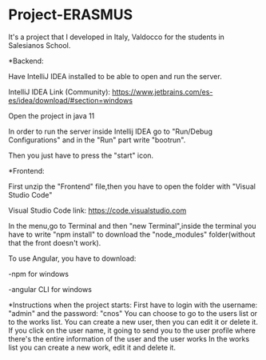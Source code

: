 # Project-ERASMUS
It's a project that I developed in Italy, Valdocco for the students in Salesianos School.

*Backend:

Have IntelliJ IDEA installed to be able to open and run the server.

IntelliJ IDEA Link (Community): https://www.jetbrains.com/es-es/idea/download/#section=windows

Open the project in java 11

In order to run the server inside Intellij IDEA go to "Run/Debug Configurations" and in the "Run" part write "bootrun".

Then you just have to press the "start" icon.


*Frontend: 

First unzip the "Frontend" file,then you have to open the folder with "Visual Studio Code"

Visual Studio Code link: https://code.visualstudio.com

In the menu,go to Terminal and then "new Terminal",inside the terminal you have to write "npm install" to download the "node_modules" folder(without that the front doesn't work).

To use Angular, you have to download:

-npm for windows 

-angular CLI for windows

*Instructions when the project starts:
First have to login with the username: "admin" and the password: "cnos"
You can choose to go to the users list or to the works list.
You can create a new user, then you can edit it or delete it.
If you click on the user name, it going to send you to the user profile where there's the entire information of the user and the user works
In the works list you can create a new work, edit it and delete it.
